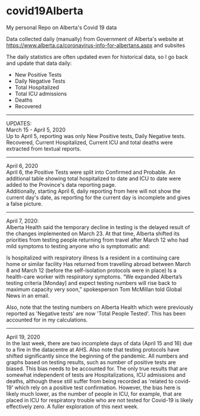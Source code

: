 # covid19Alberta
My personal Repo on Alberta's Covid 19 data

Data collected daily (manually) from Government of Alberta's
website at https://www.alberta.ca/coronavirus-info-for-albertans.aspx and subsites

The daily statistics are often updated even for historical data, so I go back and update that data daily:  
- New Positive Tests  
- Daily Negative Tests  
- Total Hospitalized
- Total ICU admissions  
- Deaths  
- Recovered  

---  
UPDATES:  
March 15 - April 5, 2020  
Up to April 5, reporting was only New Positive tests, Daily Negative tests. Recovered, Current Hospitalized, Current ICU and total deaths were extracted from textual reports.

---  
April 6, 2020  
April 6, the Positive Tests were split into Confirmed and Probable. An additional table showing total hospitalized to date and ICU to date were added to the Province's data reporting page.  
Additionally, starting April 6, daily reporting from here will not show the current day's date, as reporting for the current day is incomplete and gives a false picture.

---  
April 7, 2020:  
Alberta Health said the temporary decline in testing is the delayed result of the changes implemented on March 23. At that time, Alberta shifted its priorities from testing people returning from travel after March 12 who had mild symptoms to testing anyone who is symptomatic and:

Is hospitalized with respiratory illness
Is a resident in a continuing care home or similar facility
Has returned from travelling abroad between March 8 and March 12 (before the self-isolation protocols were in place)
Is a health-care worker with respiratory symptoms. “We expanded Alberta’s testing criteria [Monday] and expect testing numbers will rise back to maximum capacity very soon,” spokesperson Tom McMillan told Global News in an email.  

Also, note that the testing numbers on Alberta Health which were previously reported as 'Negative tests' are now 'Total People Tested'. This has been accounted for in my calculations.  

---  
April 19, 2020  
In the last week, there are two incomplete days of data (April 15 and 16) due to a fire in the datacentre at AHS. Also note that testing protocols have shifted significantly since the beginning of the pandemic. All numbers and graphs based on testing results, such as number of positive tests are biased. This bias needs to be accounted for. The only true results that are somewhat independent of tests are Hospitalizations, ICU admissions and deaths, although these still suffer from being recorded as 'related to covid-19' which rely on a positive test confirmation. However, the bias here is likely much lower, as the number of people in ICU, for example, that are placed in ICU for respiratory trouble who are not tested for Covid-19 is likely effectively zero. A fuller exploration of this next week.
